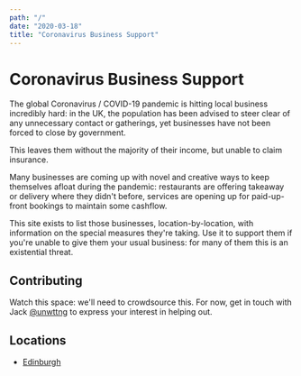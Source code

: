 ```yaml
---
path: "/"
date: "2020-03-18"
title: "Coronavirus Business Support"
---
```


# Coronavirus Business Support

The global Coronavirus / COVID-19 pandemic is hitting local business incredibly hard: in the UK, the population has been advised to steer clear of any unnecessary contact or gatherings, yet businesses have not been forced to close by government.

This leaves them without the majority of their income, but unable to claim insurance.

Many businesses are coming up with novel and creative ways to keep themselves afloat during the pandemic: restaurants are offering takeaway or delivery where they didn't before, services are opening up for paid-up-front bookings to maintain some cashflow.

This site exists to list those businesses, location-by-location, with information on the special measures they're taking. Use it to support them if you're unable to give them your usual business: for many of them this is an existential threat.

## Contributing

Watch this space: we'll need to crowdsource this. For now, get in touch with Jack [@unwttng](https://twitter.com/unwttng) to express your interest in helping out.

## Locations

- [Edinburgh](/businesses/locations/edinburgh)
